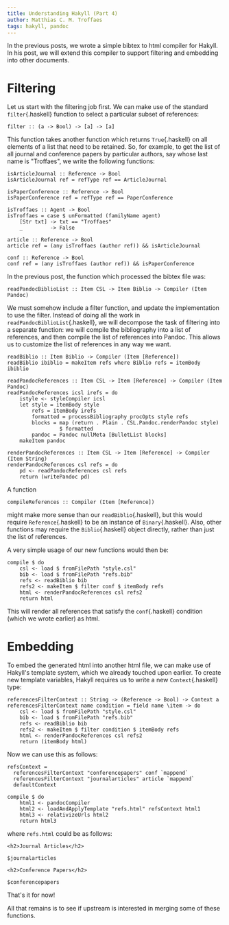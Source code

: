 ```yaml
---
title: Understanding Hakyll (Part 4)
author: Matthias C. M. Troffaes
tags: hakyll, pandoc
---
```


In the previous posts, we wrote a simple bibtex to html compiler for Hakyll.
In his post, we will extend this compiler to support filtering and embedding
into other documents.

Filtering
=========

Let us start with the filtering job first. We can make use of the standard
`filter`{.haskell} function to select a particular subset of references:

``` {.sourceCode .haskell}
filter :: (a -> Bool) -> [a] -> [a]
```

This function takes another function which returns `True`{.haskell} on
all elements of a list that need to be retained. So, for example, to
get the list of all journal and conference papers by particular authors, say
whose last name is "Troffaes", we write the following functions:

``` {.sourceCode .haskell}
isArticleJournal :: Reference -> Bool
isArticleJournal ref = refType ref == ArticleJournal

isPaperConference :: Reference -> Bool
isPaperConference ref = refType ref == PaperConference

isTroffaes :: Agent -> Bool
isTroffaes = case $ unFormatted (familyName agent)
    [Str txt] -> txt == "Troffaes"
    _         -> False

article :: Reference -> Bool
article ref = (any isTroffaes (author ref)) && isArticleJournal

conf :: Reference -> Bool
conf ref = (any isTroffaes (author ref)) && isPaperConference
```

In the previous post, the function which processed the bibtex file was:

``` {.sourceCode .haskell}
readPandocBiblioList :: Item CSL -> Item Biblio -> Compiler (Item Pandoc)
```

We must somehow include a filter function,
and update the implementation to use the filter.
Instead of doing all the work in `readPandocBiblioList`{.haskell},
we will decompose the task of filtering into a separate function:
we will compile the bibliography into a list of references,
and then compile the list of references into Pandoc.
This allows us to customize the list of references
in any way we want.

``` {.sourceCode .haskell}
readBiblio :: Item Biblio -> Compiler (Item [Reference])
readBiblio ibiblio = makeItem refs where Biblio refs = itemBody ibiblio

readPandocReferences :: Item CSL -> Item [Reference] -> Compiler (Item Pandoc)
readPandocReferences icsl irefs = do
    istyle <- styleCompiler icsl
    let style = itemBody style
        refs = itemBody irefs
        formatted = processBibliography procOpts style refs
        blocks = map (return . Plain . CSL.Pandoc.renderPandoc style)
                 $ formatted
        pandoc = Pandoc nullMeta [BulletList blocks]
    makeItem pandoc

renderPandocReferences :: Item CSL -> Item [Reference] -> Compiler (Item String)
renderPandocReferences csl refs = do
    pd <- readPandocReferences csl refs
    return (writePandoc pd)
```

A function

``` {.sourceCode .haskell}
compileReferences :: Compiler (Item [Reference])
```

might make more sense than our `readBiblio`{.haskell}, but this would
require `Reference`{.haskell} to be an instance of
`Binary`{.haskell}. Also, other functions may require the
`Biblio`{.haskell} object directly, rather than just the list of
references.

A very simple usage of our new functions would then be:

``` {.sourceCode .haskell}
compile $ do
    csl <- load $ fromFilePath "style.csl"
    bib <- load $ fromFilePath "refs.bib"
    refs <- readBiblio bib
    refs2 <- makeItem $ filter conf $ itemBody refs
    html <- renderPandocReferences csl refs2
    return html
```

This will render all references that satisfy the `conf`{.haskell}
condition (which we wrote earlier) as html.

Embedding
=========

To embed the generated html into another html file,
we can make use of Hakyll's template system,
which we already touched upon earlier.
To create new template variables, Hakyll requires us to write
a new `Context`{.haskell} type:

``` {.sourceCode .haskell}
referencesFilterContext :: String -> (Reference -> Bool) -> Context a
referencesFilterContext name condition = field name \item -> do
    csl <- load $ fromFilePath "style.csl"
    bib <- load $ fromFilePath "refs.bib"
    refs <- readBiblio bib
    refs2 <- makeItem $ filter condition $ itemBody refs
    html <- renderPandocReferences csl refs2
    return (itemBody html)
```

Now we can use this as follows:

``` {.sourceCode .haskell}
refsContext =
  referencesFilterContext "conferencepapers" conf `mappend`
  referencesFilterContext "journalarticles" article `mappend`
  defaultContext

compile $ do
    html1 <- pandocCompiler
    html2 <- loadAndApplyTemplate "refs.html" refsContext html1
    html3 <- relativizeUrls html2
    return html3
```

where `refs.html` could be as follows:

```
<h2>Journal Articles</h2>

$journalarticles

<h2>Conference Papers</h2>

$conferencepapers
```

That's it for now!

All that remains is to see if upstream
is interested in merging some of these functions.
